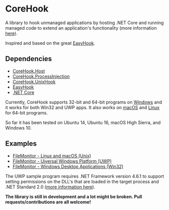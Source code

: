 # CoreHook

A library to hook unmanaged applications by hosting .NET Core and running managed code to extend an application's functionality (more information [here](https://github.com/dotnet/docs/blob/master/docs/core/tutorials/netcore-hosting.md)).  

Inspired and based on the great [EasyHook](https://github.com/EasyHook/EasyHook).

## Dependencies

* [CoreHook.Host](https://github.com/unknownv2/CoreHook.Host)
* [CoreHook.ProcessInjection](https://github.com/unknownv2/CoreHook.ProcessInjection)
* [CoreHook.UnixHook](https://github.com/unknownv2/CoreHook.UnixHook)
* [EasyHook](https://github.com/EasyHook/EasyHook)
* [.NET Core](https://docs.microsoft.com/en-us/dotnet/core/)

Currently, CoreHook supports 32-bit and 64-bit programs on [Windows](https://docs.microsoft.com/en-us/dotnet/core/windows-prerequisites?tabs=netcore2x) and it works for both Win32 and UWP apps. It also works on [macOS](https://docs.microsoft.com/en-us/dotnet/core/macos-prerequisites?tabs=netcore2x) and [Linux](https://docs.microsoft.com/en-us/dotnet/core/linux-prerequisites?tabs=netcore2x) for 64-bit programs.

So far it has been tested on Ubuntu 14, Ubuntu 16, macOS High Sierra, and Windows 10.

## Examples

 * [FileMonitor - Linux and macOS (Unix)](Examples/Unix/CoreHook.Unix.FileMonitor/)
 * [FileMonitor - Uiversal Windows Platform (UWP)](Examples/UWP/CoreHook.UWP.FileMonitor/) 
 * [FileMonitor - Windows Desktop Applications (Win32)](Examples/CoreHook.FileMonitor)


 The UWP sample program requires .NET Framework version 4.6.1 to support setting permissions on the DLL's that are loaded in the target process and .NET Standard 2.0 ([more information here](https://docs.microsoft.com/en-us/dotnet/standard/net-standard)).

**The library is still in development and a lot might be broken. Pull requests/contributions are all welcome!**